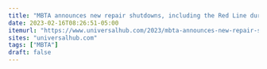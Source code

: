 ```yaml
---
title: "MBTA announces new repair shutdowns, including the Red Line during one of Boston's largest conventions"
date: 2023-02-16T08:26:51-05:00
itemurl: "https://www.universalhub.com/2023/mbta-announces-new-repair-shutdowns-including-red"
sites: "universalhub.com"
tags: ["MBTA"]
draft: false
---
```


